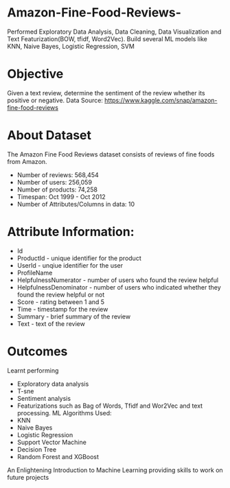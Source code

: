 # Amazon-Fine-Food-Reviews-
Performed Exploratory Data Analysis, Data Cleaning, Data Visualization and Text Featurization(BOW, tfidf, Word2Vec). Build several ML models like KNN, Naive Bayes, Logistic Regression, SVM
# Objective
Given a text review, determine the sentiment of the review whether its positive or negative.
Data Source: https://www.kaggle.com/snap/amazon-fine-food-reviews
# About Dataset
The Amazon Fine Food Reviews dataset consists of reviews of fine foods from Amazon.

* Number of reviews: 568,454
* Number of users: 256,059
* Number of products: 74,258
* Timespan: Oct 1999 - Oct 2012
* Number of Attributes/Columns in data: 10
# Attribute Information:

* Id
* ProductId - unique identifier for the product
* UserId - unqiue identifier for the user
* ProfileName
* HelpfulnessNumerator - number of users who found the review helpful
* HelpfulnessDenominator - number of users who indicated whether they found the review helpful or not
* Score - rating between 1 and 5
* Time - timestamp for the review
* Summary - brief summary of the review
* Text - text of the review
# Outcomes
Learnt performing 
* Exploratory data analysis
* T-sne 
* Sentiment analysis
* Featurizations such as Bag of Words, Tfidf and Wor2Vec and text processing.
ML Algorithms Used:
* KNN
* Naive Bayes
* Logistic Regression
* Support Vector Machine
* Decision Tree
* Random Forest and XGBoost


An Enlightening Introduction to Machine Learning providing skills to work on future projects

